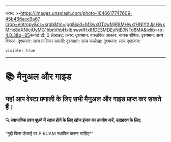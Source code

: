* * *

कवर: >-<https://images.unsplash.com/photo-1646617747609-45b466ace9a6?crop=entropy&cs=srgb&fm=jpg&ixid=M3wxOTcwMjR8MHwxfHNlYXJjaHwxMHx8dXNlciUyMG1hbnVhbHxlbnwwfHx8fDE3MDEyNjE0NTd8MA&ixlib=rb-4.0.3&q=85>कन्वर्ट टी: 0
लेआउट: कवर: दृश्यमान: वास्तविक आकार: नायक शीर्षक: दृश्यमान: सत्य विवरण: दृश्यमान: सत्य तालिका सामग्री: दृश्यमान: सत्य रूपरेखा: दृश्यमान: सत्य पृष्ठांकन:

    visible: true

* * *

# 📚 मैनुअल और गाइड

## यहां आप वेस्टा प्रणाली के लिए सभी मैनुअल और गाइड प्राप्त कर सकते हैं।

#### 🔍 स्वाभाविक प्रश्न पूछने में सक्षम होने के लिए खोज इंजन का उपयोग करें, उदाहरण के लिए:

"मुझे किस ऊंचाई पर PIRCAM स्थापित करना चाहिए?"
